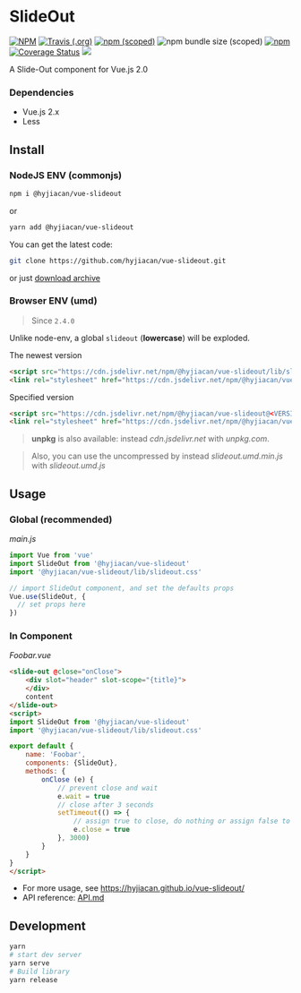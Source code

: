 # SlideOut

[![NPM](https://img.shields.io/npm/l/@hyjiacan/vue-slideout?style=flat-square)](https://github.com/hyjiacan/vue-slideout/blob/master/LICENSE)
[![Travis (.org)](https://img.shields.io/travis/hyjiacan/vue-slideout?style=flat-square)](https://www.travis-ci.org/hyjiacan/vue-slideout)
[![npm (scoped)](https://img.shields.io/npm/v/@hyjiacan/vue-slideout?style=flat-square)](https://www.npmjs.com/package/@hyjiacan/vue-slideout)
![npm bundle size (scoped)](https://img.shields.io/bundlephobia/min/@hyjiacan/vue-slideout?style=flat-square)
[![npm](https://img.shields.io/npm/dm/@hyjiacan/vue-slideout?style=flat-square)](https://npmcharts.com/compare/@hyjiacan/vue-slideout?minimal=true)
[![Coverage Status](https://coveralls.io/repos/github/hyjiacan/vue-slideout/badge.svg?branch=master)](https://coveralls.io/github/hyjiacan/vue-slideout?branch=master)
[![](https://data.jsdelivr.com/v1/package/npm/@hyjiacan/vue-slideout/badge)](https://www.jsdelivr.com/package/npm/@hyjiacan/vue-slideout)

A Slide-Out component for Vue.js 2.0

### Dependencies
- Vue.js 2.x
- Less

## Install

### NodeJS ENV (commonjs)

```bash
npm i @hyjiacan/vue-slideout
```

or

```bash
yarn add @hyjiacan/vue-slideout
```

You can get the latest code:

```bash
git clone https://github.com/hyjiacan/vue-slideout.git
```

or just [download archive](https://github.com/hyjiacan/vue-slideout/archive/master.zip)

### Browser ENV (umd)

> Since `2.4.0`
 
Unlike node-env, a global `slideout` (**lowercase**) will be exploded.

The newest version
```html
<script src="https://cdn.jsdelivr.net/npm/@hyjiacan/vue-slideout/lib/slideout.umd.min.js"></script>
<link rel="stylesheet" href="https://cdn.jsdelivr.net/npm/@hyjiacan/vue-slideout/lib/slideout.css" />
```

Specified version
```html
<script src="https://cdn.jsdelivr.net/npm/@hyjiacan/vue-slideout@<VERSION>/lib/slideout.umd.min.js"></script>
<link rel="stylesheet" href="https://cdn.jsdelivr.net/npm/@hyjiacan/vue-slideout@<VERSION>/lib/slideout.css" />
```

> **unpkg** is also available: instead *cdn.jsdelivr.net* with *unpkg.com*.

> Also, you can use the uncompressed by instead *slideout.umd.min.js* with *slideout.umd.js* 

## Usage

### Global (recommended)

*main.js*
```javascript
import Vue from 'vue'
import SlideOut from '@hyjiacan/vue-slideout'
import '@hyjiacan/vue-slideout/lib/slideout.css'

// import SlideOut component, and set the defaults props
Vue.use(SlideOut, {
  // set props here
})
```

### In Component

*Foobar.vue*
```html
<slide-out @close="onClose">
    <div slot="header" slot-scope="{title}">
    </div>
    content
</slide-out>
<script>
import SlideOut from '@hyjiacan/vue-slideout'
import '@hyjiacan/vue-slideout/lib/slideout.css'

export default {
    name: 'Foobar',
    components: {SlideOut},
    methods: {
        onClose (e) {
            // prevent close and wait
            e.wait = true
            // close after 3 seconds
            setTimeout(() => {
                // assign true to close, do nothing or assign false to cancel close.
                e.close = true
            }, 3000)
        }
    }
}
</script>
```

- For more usage, see https://hyjiacan.github.io/vue-slideout/
- API reference: [API.md](./API.md)

## Development

```bash
yarn
# start dev server
yarn serve
# Build library
yarn release
```

